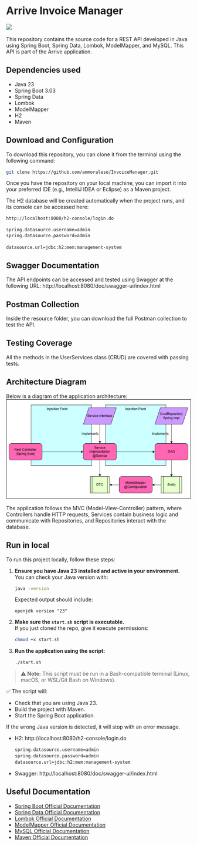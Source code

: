 # Arrive Invoice Manager
<div align="center">
<p align="left">
   <img src="https://img.shields.io/badge/STATUS-IN%20DEVELOPMENT-green">
</p>
</div>

This repository contains the source code for a REST API developed in Java using Spring Boot, Spring Data, Lombok, ModelMapper, and MySQL. This API is part of the Arrive application.

## Dependencies used
- Java 23
- Spring Boot 3.03
- Spring Data
- Lombok
- ModelMapper
- H2
- Maven

## Download and Configuration
To download this repository, you can clone it from the terminal using the following command:
```bash
git clone https://github.com/ammoraleso/InvoiceManager.git
```
Once you have the repository on your local machine, you can import it into your preferred IDE (e.g., IntelliJ IDEA or Eclipse) as a Maven project.

The H2 database will be created automatically when the project runs, and its console can be accessed here:
```bash
http://localhost:8080/h2-console/login.do
```

```properties
spring.datasource.username=admin
spring.datasource.password=admin

datasource.url=jdbc:h2:mem:management-system
```

## Swagger Documentation

The API endpoints can be accessed and tested using Swagger at the following URL:
http://localhost:8080/doc/swagger-ui/index.html

## Postman Collection
Inside the resource folder, you can download the full Postman collection to test the API.

## Testing Coverage
All the methods in the UserServices class (CRUD) are covered with passing tests.

## Architecture Diagram
Below is a diagram of the application architecture:
![Architecture](src/main/resources/Arquitecture/Arquitecture.png)

The application follows the MVC (Model-View-Controller) pattern, where Controllers handle HTTP requests, Services contain business logic and communicate with Repositories, and Repositories interact with the database.


## Run in local

To run this project locally, follow these steps:

1. **Ensure you have Java 23 installed and active in your environment.**  
   You can check your Java version with:
   ```bash
   java -version
   ```
   Expected output should include:
   ```
   openjdk version "23"
   ```

2. **Make sure the `start.sh` script is executable.**  
   If you just cloned the repo, give it execute permissions:
   ```bash
   chmod +x start.sh
   ```

3. **Run the application using the script:**
   ```bash
   ./start.sh
   ```
> **⚠️ Note:** This script must be run in a Bash-compatible terminal (Linux, macOS, or WSL/Git Bash on Windows).


✅ The script will:
- Check that you are using Java 23.
- Build the project with Maven.
- Start the Spring Boot application.

If the wrong Java version is detected, it will stop with an error message.

- H2: http://localhost:8080/h2-console/login.do
  ```bash
  spring.datasource.username=admin
  spring.datasource.password=admin
  datasource.url=jdbc:h2:mem:management-system
  ```
- Swagger: http://localhost:8080/doc/swagger-ui/index.html

## Useful Documentation

- [Spring Boot Official Documentation](https://docs.spring.io/spring-boot/docs/current/reference/htmlsingle/)
- [Spring Data Official Documentation](https://docs.spring.io/spring-data/jpa/docs/current/reference/html/#reference)
- [Lombok Official Documentation](https://projectlombok.org/features/)
- [ModelMapper Official Documentation](http://modelmapper.org/getting-started/)
- [MySQL Official Documentation](https://dev.mysql.com/doc/)
- [Maven Official Documentation](https://maven.apache.org/guides/index.html)
